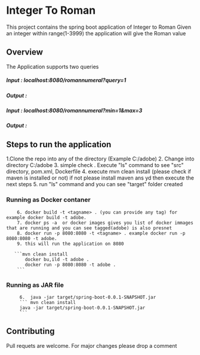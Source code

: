 # Integer To Roman 
This project contains the spring boot application of Integer to Roman 
Given an integer within range(1-3999) the application will give the Roman value 


## Overview
The Application supports two queries 
##### Input : localhost:8080/romannumeral?query=1

##### Output :


##### Input : localhost:8080/romannumeral?min=1&max=3
##### Output :



## Steps to run the application 
   1.Clone the repo into any of the directory (Example C:/adobe)
   2. Change into directory C:/adobe
   3. simple check . Execute "ls" command to see "src" directory, pom.xml, Dockerfile
   4. execute mvn clean install (please check if maven is installed or not) if not please install maven ans yd then execute the next steps
   5. run "ls" command and you can see "target" folder created
   

   ### Running as Docker contaner 
        6. docker build -t <tagname> . (you can provide any tag) for example docker build -t adobe.
        7. docker ps -a  or docker images gives you list of docker immages that are running and you can see tagged(adobe) is also presnet
        8. docker run -p 8080:8080 -t <tagname> . example docker run -p 8080:8080 -t adobe.
        9. this will run the application on 8080
       
       ```mvn clean install
           docker bu,ild -t adobe .
           docker run -p 8080:8080 -t adobe .
        ```
   ### Running as JAR file
         6.  java -jar target/spring-boot-0.0.1-SNAPSHOT.jar
         ``` mvn clean install
         java -jar target/spring-boot-0.0.1-SNAPSHOT.jar
         ```
           

## Contributing
Pull requets are welcome. For major changes please drop a comment 


